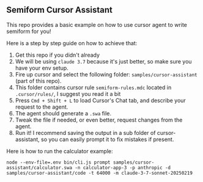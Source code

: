 ## Semiform Cursor Assistant

This repo provides a basic example on how to use cursor agent to write semiform for you!

Here is a step by step guide on how to achieve that:

1. Get this repo if you didn't already
2. We will be using `claude 3.7` because it's just better, so make sure you have your env setup.
3. Fire up cursor and select the following folder:  `samples/cursor-assistant` (part of this repo).
4. This folder contains cursor rule `semiform-rules.mdc` located in `.cursor/rules/`, I suggest you read it a bit
5. Press `Cmd + Shift + L` to load Cursor's Chat tab, and describe your request to the agent.
6. The agent should generate a `.swa` file.
7. Tweak the file if needed, or even better, request changes from the agent.
8. Run it! I recommend saving the output in a sub folder of cursor-assistant, so you can easily prompt it to fix mistakes if present.

Here is how to run the calculator example:
```
node --env-file=.env bin/cli.js prompt samples/cursor-assistant/calculator.swa -n calculator-app-3 -p anthropic -d samples/cursor-assistant/code -t 64000 -m claude-3-7-sonnet-20250219
```